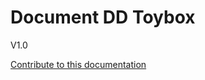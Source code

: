 <div class="hero-title">

<h1> Document DD Toybox</h1>
<p>V1.0</p>
<p><a href="contribution/">Contribute to this documentation</a></p>

</div>
